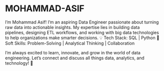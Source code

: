 # MOHAMMAD-ASIF
 I’m Mohammad Asif! I’m an aspiring Data Engineer passionate about turning raw data into actionable insights. My expertise lies in building data pipelines, designing ETL workflows, and working with big data technologies to help organizations make smarter decisions.
💡 Tech Stack: SQL | Python 
🤝 Soft Skills: Problem-Solving | Analytical Thinking | Collaboration

I’m always excited to learn, innovate, and grow in the world of data engineering. Let’s connect and discuss all things data, analytics, and technology! 🚀
